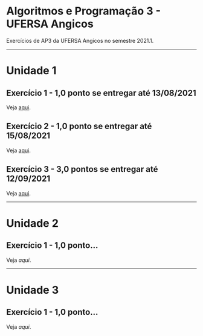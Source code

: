 # Algoritmos e Programação 3 - UFERSA Angicos
Exercícios de AP3 da UFERSA Angicos no semestre 2021.1.

---

# Unidade 1

## Exercício 1 - 1,0 ponto se entregar até 13/08/2021
Veja [aqui](u1_exercicio1/).

## Exercício 2 - 1,0 ponto se entregar até 15/08/2021
Veja [aqui](u1_exercicio2/).

## Exercício 3 - 3,0 pontos se entregar até 12/09/2021
Veja [aqui](u1_exercicio3/).

---

# Unidade 2
## Exercício 1 - 1,0 ponto...
Veja *aqui*.

---

# Unidade 3
## Exercício 1 - 1,0 ponto...
Veja *aqui*.
